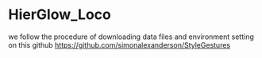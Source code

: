 # HierGlow_Loco
we follow the procedure of downloading data files and environment setting on this github
https://github.com/simonalexanderson/StyleGestures
